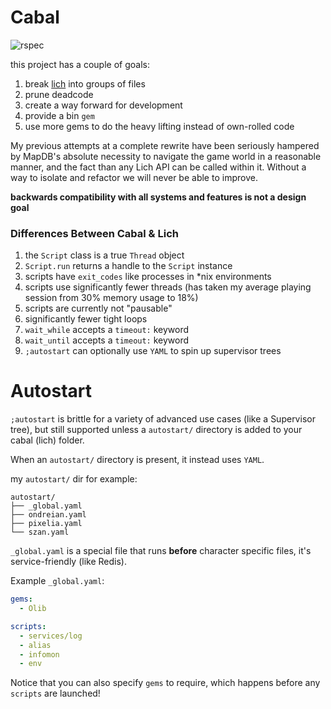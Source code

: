# Cabal

![rspec](https://github.com/elanthia-online/cabal/workflows/rspec/badge.svg)

this project has a couple of goals:

1. break [lich](https://gswiki.play.net/Horned_Cabal) into groups of files
2. prune deadcode
3. create a way forward for development
4. provide a bin `gem`
5. use more gems to do the heavy lifting instead of own-rolled code

My previous attempts at a complete rewrite have been seriously hampered by MapDB's absolute necessity to navigate the game world in a reasonable manner, and the fact than any Lich API can be called within it.  Without a way to isolate and refactor we will never be able to improve.

**backwards compatibility with all systems and features is not a design goal**

### Differences Between Cabal & Lich

1. the `Script` class is a true `Thread` object
2. `Script.run` returns a handle to the `Script` instance
3. scripts have `exit_codes` like processes in *nix environments
4. scripts use significantly fewer threads (has taken my average playing session from 30% memory usage to 18%)
5. scripts are currently not "pausable"
6. significantly fewer tight loops
7. `wait_while` accepts a `timeout:` keyword
8. `wait_until` accepts a `timeout:` keyword
9. `;autostart` can optionally use `YAML` to spin up supervisor trees

# Autostart

`;autostart` is brittle for a variety of advanced use cases (like a Supervisor tree), but still supported unless a `autostart/` directory is added to your cabal (lich) folder.

When an `autostart/` directory is present, it instead uses `YAML`.

my `autostart/` dir for example:

```
autostart/
├── _global.yaml
├── ondreian.yaml
├── pixelia.yaml
└── szan.yaml
```

`_global.yaml` is a special file that runs **before** character specific files, it's service-friendly (like Redis).

Example `_global.yaml`:

```yaml
gems:
  - Olib

scripts:
  - services/log
  - alias
  - infomon
  - env
```

Notice that you can also specify `gems` to require, which happens before any `scripts` are launched!
